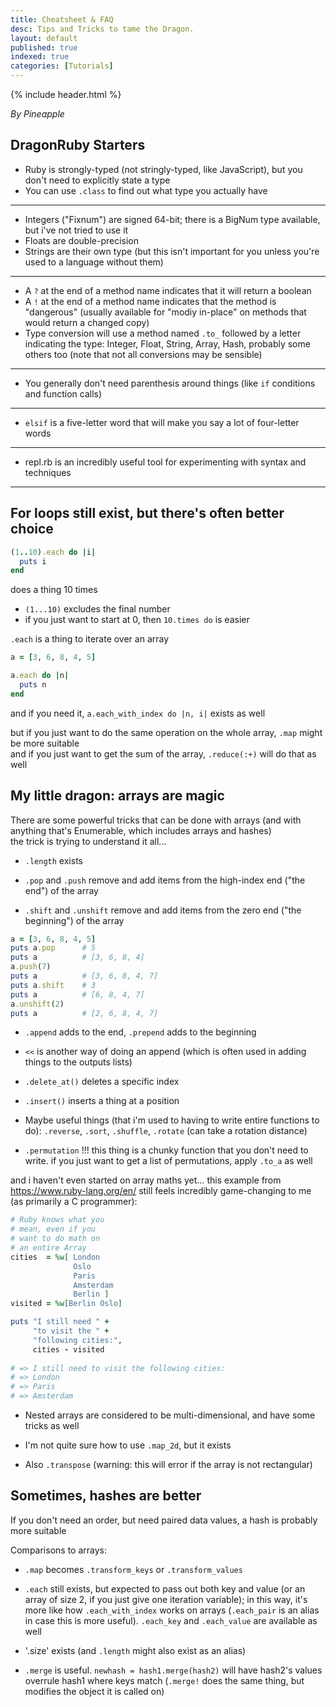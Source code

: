 ```yaml
---
title: Cheatsheet & FAQ
desc: Tips and Tricks to tame the Dragon.
layout: default
published: true
indexed: true
categories: [Tutorials]
---
```


{% include header.html %}

_By Pineapple_

DragonRuby Starters
-------------

- Ruby is strongly-typed (not stringly-typed, like JavaScript), but you don't need to explicitly state a type
- You can use `.class` to find out what type you actually have

***

- Integers ("Fixnum") are signed 64-bit; there is a BigNum type available, but i've not tried to use it
- Floats are double-precision
- Strings are their own type (but this isn't important for you unless you're used to a language without them)

***

- A `?` at the end of a method name indicates that it will return a boolean
- A `!` at the end of a method name indicates that the method is "dangerous" (usually available for "modiy in-place" on methods that would return a changed copy)
- Type conversion will use a method named `.to_` followed by a letter indicating the type: Integer, Float, String, Array, Hash, probably some others too (note that not all conversions may be sensible)

***

- You generally don't need parenthesis around things (like `if` conditions and function calls)

***

- `elsif` is a five-letter word that will make you say a lot of four-letter words

***

- repl.rb is an incredibly useful tool for experimenting with syntax and techniques

***

For loops still exist, but there's often better choice
------------------------------------------------------

```rb
(1..10).each do |i|
  puts i
end
```

does a thing 10 times  
- `(1...10)` excludes the final number  
- if you just want to start at 0, then `10.times do` is easier  

`.each` is a thing to iterate over an array

```rb
a = [3, 6, 8, 4, 5]

a.each do |n|
  puts n
end
```

and if you need it, `a.each_with_index do |n, i|` exists as well

but if you just want to do the same operation on the whole array, `.map` might be more suitable  
and if you just want to get the sum of the array, `.reduce(:+)` will do that as well

My little dragon: arrays are magic
----------------------------------

There are some powerful tricks that can be done with arrays (and with anything that's Enumerable, which includes arrays and hashes)  
the trick is trying to understand it all...

- `.length` exists

- `.pop` and `.push` remove and add items from the high-index end ("the end") of the array
- `.shift` and `.unshift` remove and add items from the zero end ("the beginning") of the array

```rb
a = [3, 6, 8, 4, 5]
puts a.pop      # 5
puts a          # [3, 6, 8, 4]
a.push(7)
puts a          # [3, 6, 8, 4, 7]
puts a.shift    # 3
puts a          # [6, 8, 4, 7]
a.unshift(2)
puts a          # [2, 6, 8, 4, 7]
```

- `.append` adds to the end, `.prepend` adds to the beginning
- `<<` is another way of doing an append (which is often used in adding things to the outputs lists)
- `.delete_at()` deletes a specific index
- `.insert()` inserts a thing at a position

- Maybe useful things (that i'm used to having to write entire functions to do): `.reverse`, `.sort`, `.shuffle`, `.rotate` (can take a rotation distance)

- `.permutation` !!! this thing is a chunky function that you don't need to write. if you just want to get a list of permutations, apply `.to_a` as well

and i haven't even started on array maths yet...
this example from https://www.ruby-lang.org/en/ still feels incredibly game-changing to me (as primarily a C programmer):

```rb
# Ruby knows what you
# mean, even if you
# want to do math on
# an entire Array
cities  = %w[ London
              Oslo
              Paris
              Amsterdam
              Berlin ]
visited = %w[Berlin Oslo]

puts "I still need " +
     "to visit the " +
     "following cities:",
     cities - visited
     
# => I still need to visit the following cities:
# => London
# => Paris
# => Amsterdam
```

- Nested arrays are considered to be multi-dimensional, and have some tricks as well

- I'm not quite sure how to use `.map_2d`, but it exists
- Also `.transpose` (warning: this will error if the array is not rectangular)

Sometimes, hashes are better
----------------------------

If you don't need an order, but need paired data values, a hash is probably more suitable

Comparisons to arrays:
- `.map` becomes `.transform_keys` or `.transform_values`
- `.each` still exists, but expected to pass out both key and value (or an array of size 2, if you just give one iteration variable); in this way, it's more like how `.each_with_index` works on arrays (`.each_pair` is an alias in case this is more useful). `.each_key` and `.each_value` are available as well

- '.size' exists (and `.length` might also exist as an alias)

- `.merge` is useful. `newhash = hash1.merge(hash2)` will have hash2's values overrule hash1 where keys match (`.merge!` does the same thing, but modifies the object it is called on)
